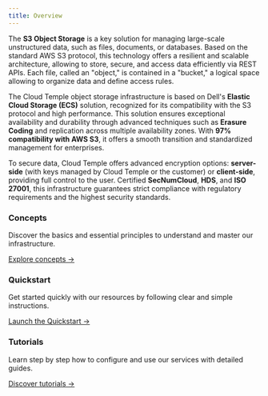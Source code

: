 ```yaml
---
title: Overview
---
```


The **S3 Object Storage** is a key solution for managing large-scale unstructured data, such as files, documents, or databases. Based on the standard AWS S3 protocol, this technology offers a resilient and scalable architecture, allowing to store, secure, and access data efficiently via REST APIs. Each file, called an "object," is contained in a "bucket," a logical space allowing to organize data and define access rules.

The Cloud Temple object storage infrastructure is based on Dell's **Elastic Cloud Storage (ECS)** solution, recognized for its compatibility with the S3 protocol and high performance. This solution ensures exceptional availability and durability through advanced techniques such as **Erasure Coding** and replication across multiple availability zones. With **97% compatibility with AWS S3**, it offers a smooth transition and standardized management for enterprises.

To secure data, Cloud Temple offers advanced encryption options: **server-side** (with keys managed by Cloud Temple or the customer) or **client-side**, providing full control to the user. Certified **SecNumCloud**, **HDS**, and **ISO 27001**, this infrastructure guarantees strict compliance with regulatory requirements and the highest security standards.

<div class="card-grid">
  <div class="card">
    <h3>Concepts</h3>
    <p>Discover the basics and essential principles to understand and master our infrastructure.</p>
    <a href="./oss/concepts" class="card-link">Explore concepts &rarr;</a>
  </div>
  <div class="card">
    <h3>Quickstart</h3>
    <p>Get started quickly with our resources by following clear and simple instructions.</p>
    <a href="./oss/quickstart" class="card-link">Launch the Quickstart &rarr;</a>
  </div>
    <div class="card">
    <h3>Tutorials</h3>
    <p>Learn step by step how to configure and use our services with detailed guides.</p>
    <a href="./oss/tutorials" class="card-link">Discover tutorials &rarr;</a>
  </div>
</div>